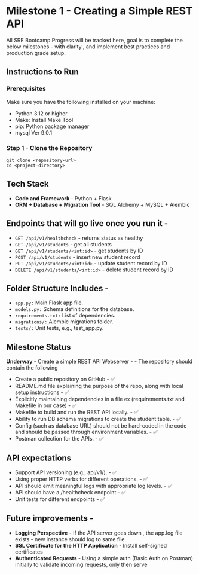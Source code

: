 # Milestone 1 - Creating a Simple REST API

<p align="left">
All SRE Bootcamp Progress will be tracked here, goal is to complete the below milestones - with clarity , and implement best practices and production grade setup. 

## Instructions to Run 
### Prerequisites
Make sure you have the following installed on your machine:

- Python 3.12 or higher
- Make: Install Make Tool 
- pip: Python package manager
- mysql  Ver 9.0.1

### Step 1 - Clone the Repository 
`git clone <repository-url>`\
`cd <project-directory>`

## Tech Stack
- **Code and Framework** - Python + Flask
- **ORM + Database + Migration Tool**  - SQL Alchemy + MySQL + Alembic 


## Endpoints that will go live once you run it - 
- `GET /api/v1/healthcheck` - returns status as healthy
- `GET /api/v1/students` - get all students
- `GET /api/v1/students/<int:id>` - get students by ID
- `POST /api/v1/students` - insert new student record
- `PUT /api/v1/students/<int:id>` - update student record by ID
- `DELETE /api/v1/students/<int:id>` - delete student record by ID



## Folder Structure Includes - 
- `app.py:` Main Flask app file.
- `models.py:` Schema definitions for the database.
- `requirements.txt:` List of dependencies.
- `migrations/:` Alembic migrations folder.
- `tests/:` Unit tests, e.g., test_app.py.

## Milestone Status 
**Underway** - Create a simple REST API Webserver - - The repository should contain the following
- Create a public repository on GitHub - ✅
- README.md file explaining the purpose of the repo, along with local setup instructions - ✅
- Explicitly maintaining dependencies in a file ex (requirements.txt and Makefile in our case) - ✅
- Makefile to build and run the REST API locally. - ✅
- Ability to run DB schema migrations to create the student table. - ✅
- Config (such as database URL) should not be hard-coded in the code and should be passed through environment variables. - ✅
- Postman collection for the APIs. - ✅

## API expectations
- Support API versioning (e.g., api/v1/<resource>). - ✅
- Using proper HTTP verbs for different operations. - ✅
- API should emit meaningful logs with appropriate log levels. - ✅
- API should have a /healthcheck endpoint - ✅
- Unit tests for different endpoints - ✅


## Future improvements - 
- **Logging Perspective** - If the API server goes down , the app.log file exists - new instance should log to same file. 
- **SSL Certificate for the HTTP Application** - Install self-signed certificates
- **Authenticated Requests** - Using a simple auth (Basic Auth on Postman) initially to validate incoming requests, only then serve